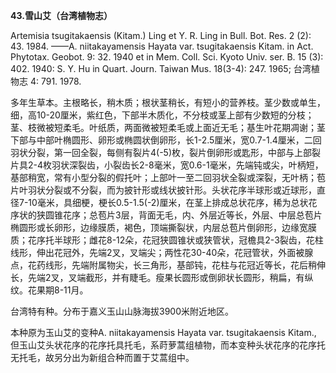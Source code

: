 **43.雪山艾（台湾植物志）**

Artemisia tsugitakaensis (Kitam.) Ling et Y. R. Ling in Bull. Bot. Res. 2 (2): 43. 1984. ——A. niitakayamensis Hayata var. tsugitakaensis Kitam. in Act. Phytotax. Geobot. 9: 32. 1940 et in Mem. Coll. Sci. Kyoto Univ. ser. B. 15 (3): 402. 1940: S. Y. Hu in Quart. Journ. Taiwan Mus. 18(3-4): 247. 1965; 台湾植物志 4: 791. 1978.

多年生草本。主根略长，稍木质；根状茎稍长，有短小的营养枝。茎少数或单生，细，高10-20厘米，紫红色，下部半木质化，不分枝或茎上部有少数短的分枝；茎、枝微被短柔毛。叶纸质，两面微被短柔毛或上面近无毛；基生叶花期凋谢；茎下部与中部叶椭圆形、卵形或椭圆状倒卵形，长1-2.5厘米，宽0.7-1.4厘米，二回羽状分裂，第一回全裂，每侧有裂片4(-5)枚，裂片倒卵形或匙形，中部与上部裂片具2-4枚羽状深裂齿，小裂齿长2-8毫米，宽0.6-1毫米，先端钝或尖，叶柄短，基部稍宽，常有小型分裂的假托叶；上部叶一至二回羽状全裂或深裂，无叶柄；苞片叶羽状分裂或不分裂，而为披针形或线状披针形。头状花序半球形或近球形，直径7-10毫米，具细梗，梗长0.5-1.5(-2)厘米，在茎上排成总状花序，稀为总状花序状的狭圆锥花序；总苞片3层，背面无毛，内、外层近等长，外层、中层总苞片椭圆形或长卵形，边缘膜质，褐色，顶端撕裂状，内层总苞片倒卵形，边缘宽膜质；花序托半球形；雌花8-12朵，花冠狭圆锥状或狭管状，冠檐具2-3裂齿，花柱线形，伸出花冠外，先端2叉，叉端尖；两性花30-40朵，花冠管状，外面被腺点，花药线形，先端附属物尖，长三角形，基部钝，花柱与花冠近等长，花后稍伸长，先端2叉，叉端截形，并有睫毛。瘦果长圆形或倒卵状长圆形，稍扁，有纵纹。花果期8-11月。

台湾特有种。分布于嘉义玉山山脉海拔3900米附近地区。

本种原为玉山艾的变种A. niitakayamensis Hayata var. tsugitakaensis Kitam., 但玉山艾头状花序的花序托具托毛，系莳萝蒿组植物，而本变种头状花序的花序托无托毛，故另分出为新组合种而置于艾蒿组中。
